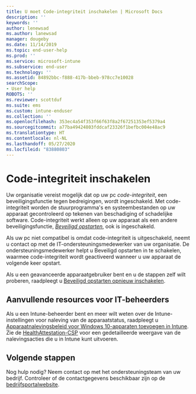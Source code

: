 ```yaml
---
title: U moet Code-integriteit inschakelen | Microsoft Docs
description: ''
keywords: ''
author: lenewsad
ms.author: lanewsad
manager: dougeby
ms.date: 11/14/2019
ms.topic: end-user-help
ms.prod: ''
ms.service: microsoft-intune
ms.subservice: end-user
ms.technology: ''
ms.assetid: 84892bbc-f888-417b-bbeb-978cc7e10028
searchScope:
- User help
ROBOTS: ''
ms.reviewer: scottduf
ms.suite: ems
ms.custom: intune-enduser
ms.collection: ''
ms.openlocfilehash: 353ec4a54f353f66f63f8a2f67251353ef5379a4
ms.sourcegitcommit: a77ba49424803fddcaf23326f1befbc004e48ac9
ms.translationtype: HT
ms.contentlocale: nl-NL
ms.lasthandoff: 05/27/2020
ms.locfileid: "83880803"
---
```

# <a name="enable-code-integrity"></a>Code-integriteit inschakelen

Uw organisatie vereist mogelijk dat op uw pc *code-integriteit*, een beveiligingsfunctie tegen bedreigingen, wordt ingeschakeld. Met code-integriteit worden de stuurprogramma's en systeembestanden op uw apparaat gecontroleerd op tekenen van beschadiging of schadelijke software. Code-integriteit werkt alleen op uw apparaat als een andere beveiligingsfunctie, [*Beveiligd opstarten*](https://docs.microsoft.com/windows/security/information-protection/secure-the-windows-10-boot-process#secure-boot), ook is ingeschakeld.

Als uw pc niet compatibel is omdat code-integriteit is uitgeschakeld, neemt u contact op met de IT-ondersteuningsmedewerker van uw organisatie. De ondersteuningsmedewerker helpt u Beveiligd opstarten in te schakelen, waarmee code-integriteit wordt geactiveerd wanneer u uw apparaat de volgende keer opstart. 

Als u een geavanceerde apparaatgebruiker bent en u de stappen zelf wilt proberen, raadpleegt u [Beveiligd opstarten opnieuw inschakelen](https://docs.microsoft.com/windows-hardware/manufacture/desktop/disabling-secure-boot#re-enable-secure-boot).

## <a name="additional-resources-for-it-administrators"></a>Aanvullende resources voor IT-beheerders

Als u een Intune-beheerder bent en meer wilt weten over de Intune-instellingen voor naleving van de apparaatstatus, raadpleegt u [Apparaatnalevingsbeleid voor Windows 10-apparaten toevoegen in Intune](https://docs.microsoft.com/intune/protect/compliance-policy-create-windows). Zie de [HealthAttestation-CSP](https://docs.microsoft.com/windows/client-management/mdm/healthattestation-csp#step-8-take-appropriate-policy-action-based-on-evaluation-results) voor een gedetailleerde weergave van de nalevingsacties die u in Intune kunt uitvoeren.  

## <a name="next-steps"></a>Volgende stappen

Nog hulp nodig? Neem contact op met het ondersteuningsteam van uw bedrijf. Controleer of de contactgegevens beschikbaar zijn op de [bedrijfsportalwebsite](https://go.microsoft.com/fwlink/?linkid=2010980).
